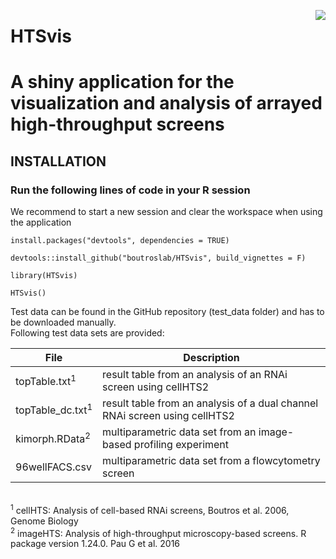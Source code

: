 

<p>
<img align="right" max-width="75%" src="https://github.com/cscheeder/HTSvis/blob/master/inst/appdir/WWW/logo.png">
<h1 id="title"  >HTSvis</h1>
</p>



# A shiny application for the visualization and analysis of arrayed high-throughput screens 




## INSTALLATION
### Run the following lines of code in your R session
We recommend to start a new session and clear the workspace when using the application 
```
install.packages("devtools", dependencies = TRUE)

devtools::install_github("boutroslab/HTSvis", build_vignettes = F)

library(HTSvis)

HTSvis()
```
Test data can be found in the GitHub repository (test_data folder) and has to be downloaded manually. <br />
Following test data sets are provided:<br />

| File | Description |
| --- | --- |
| topTable.txt<sup>1</sup> | result table from an analysis of an RNAi screen using cellHTS2 |
| topTable_dc.txt<sup>1</sup>  | result table from an analysis of a dual channel RNAi screen using cellHTS2 |
| kimorph.RData<sup>2</sup> |  multiparametric data set from an image-based profiling experiment |
| 96wellFACS.csv   |  multiparametric data set from a flowcytometry screen |
</br> <sup>1</sup> cellHTS: Analysis of cell-based RNAi screens, Boutros et al. 2006, Genome Biology 
</br> <sup>2</sup> imageHTS: Analysis of high-throughput microscopy-based screens. R package version 1.24.0. Pau G et al. 2016 




